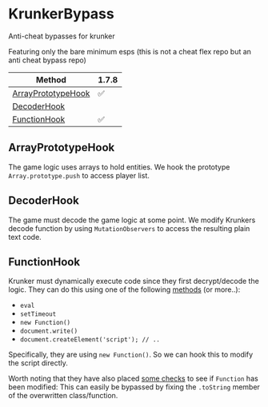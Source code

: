 # KrunkerBypass
Anti-cheat bypasses for krunker

Featuring only the bare minimum esps (this is not a cheat flex repo but an anti cheat bypass repo)

| Method | 1.7.8 |
| --- | --- |
| [ArrayPrototypeHook](https://github.com/hrt/KrunkerBypass/tree/master/ArrayPrototypeHook) |  ✅  |
| [DecoderHook](https://github.com/hrt/KrunkerBypass/tree/master/DecoderHook) |     |
| [FunctionHook](https://github.com/hrt/KrunkerBypass/tree/master/FunctionHook) |  ✅  |


## ArrayPrototypeHook
The game logic uses arrays to hold entities. We hook the prototype `Array.prototype.push` to access player list.

## DecoderHook
The game must decode the game logic at some point. We modify Krunkers decode function by using `MutationObservers` to access the resulting plain text code.

## FunctionHook
Krunker must dynamically execute code since they first decrypt/decode the logic. They can do this using one of the following [methods](https://www.everythingfrontend.com/posts/studying-javascript-eval.html) (or more..):
* `eval`
* `setTimeout`
* `new Function()`
* `document.write()`
* `document.createElement('script'); // ..`

Specifically, they are using `new Function()`. So we can hook this to modify the script directly.

Worth noting that they have also placed [some checks](https://github.com/hrt/AnticheatJS#function-modification-detection) to see if `Function` has been modified: This can easily be bypassed by fixing the `.toString` member of the overwritten class/function.
